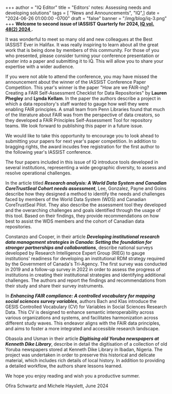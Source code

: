 +++
author = "IQ Editor"
title = "Editors' notes: Assessing needs and developing solutions"
tags = [ "News and Announcements", "IQ",]
date = "2024-06-26 01:00:00 -0700"
draft = "false"
banner = "/img/blog/iq-3.png"
+++
**Welcome to second issue of IASSIST Quarterly for 2024, [IQ vol. 48(2) 2024 <span class="fas fa-external-link-alt"></span>](https://www.iassistquarterly.com/index.php/iassist/issue/view/157).**

It was wonderful to meet so many old and new colleagues at the Best IASSIST Ever in Halifax. It was really inspiring to learn about all the great work that is being done by members of this community. For those of you who presented, please consider turning your conference presentation or poster into a paper and submitting it to IQ. This will allow you to share your expertise with a wider audience.

If you were not able to attend the conference, you may have missed the announcement about the winner of the IASSIST Conference Paper Competition. This year's winner is the paper "How are we FAIR-ing? Creating a FAIR Self-Assessment Checklist for Data Repositories" by **Lauren Phegley** and **Lynda Kellam**. In the paper the authors describe a project in which a data repository's staff wanted to gauge how well they were enabling FAIR principles. A small team from Penn Libraries found that much of the literature about FAIR was from the perspective of data creators, so they developed a FAIR Principles Self-Assessment Tool for repository teams. We look forward to publishing this paper in a future issue.

We would like to take this opportunity to encourage you to look ahead to submitting your papers for next year's paper competition. In addition to bragging rights, the award incudes free registration for the first author to the following year's IASSIST conference.

The four papers included in this issue of IQ introduce tools developed in several institutions, representing a wide geographic diversity, to assess and resolve operational challenges.

In the article titled ***Research analysis: A World Data System and Canadian CoreTrustSeal Cohort needs assessment***, Lee, Gonzalez, Payne and Goins describe how they designed a method to identify the needs and challenges faced by members of the World Data System (WDS) and Canadian CoreTrustSeal Pilot. They also describe the assessment tool they developed and the overarching challenges and goals identified through the usage of this tool. Based on their findings, they provide recommendations on how best to assist the WDS members and the cohort of Canadian data repositories.

Constanzo and Cooper, in their article ***Developing institutional research data management strategies in Canada: Setting the foundation for stronger partnerships and collaborations***, describe national surveys developed by Research Intelligence Expert Group (RIEG) to gauge institutions' readiness for developing an institutional RDM strategy required by the Government of Canada's Tri-Agency.  The first survey was conducted in 2019 and a follow-up survey in 2022 in order to assess the progress of institutions in creating their institutional strategies and identifying additional challenges. The authors and report the findings and recommendations from their study and share their survey instruments.

In ***Enhancing FAIR compliance: A controlled vocabulary for mapping social sciences survey variables***, authors Bach and Klas introduce the GESIS Controlled Vocabulary (CV) for Variables in Social Sciences Research Data. This CV is designed to enhance semantic interoperability across various organizations and systems, and facilitates harmonization across different study waves. This endeavor aligns with the FAIR data principles, and aims to foster a more integrated and accessible research landscape.

Obasola and Usman in their article ***Digitising old Yoruba newspapers at Kenneth Dike Library***, describe in detail the digitisation of a collection of old Yoruba newspapers stored at Kenneth Dike Library in Ibadan, Nigeria. The project was undertaken in order to preserve this historical and delicate material, which includes rich details of local history. In addition to providing a detailed workflow, the authors share lessons learned.

We hope you enjoy reading and wish you a productive summer.

Ofira Schwartz and Michele Hayslett, June 2024